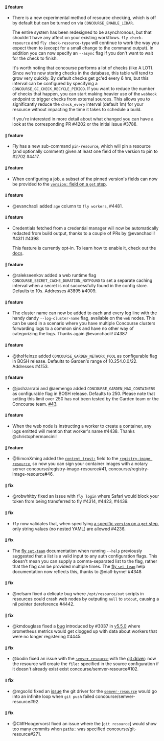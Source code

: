 #### <sub><sup><a name="v560-note-4202" href="#v560-note-4202">:link:</a></sup></sub> feature

* There is a new experimental method of resource checking, which is off by default but can be turned on via `CONCOURSE_ENABLE_LIDAR`.

  The entire system has been redesigned to be asynchronous, but that shouldn't have any affect on your existing workflows. `fly check-resource` and `fly check-resource-type` will continue to work the way you expect them to (except for a small change to the command output). In addition you can now specify an `--async` flag if you don't want to wait for the check to finish.

  It's worth noting that concourse performs a lot of checks (like A LOT). Since we're now storing checks in the database, this table will tend to grow very quickly. By default checks get gc'ed every 6 hrs, but this interval can be configured by specifying a `CONCOURSE_GC_CHECK_RECYCLE_PERIOD`. If you want to reduce the number of checks that happen, you can start making heavier use of the `webhook` endpoint to trigger checks from external sources. This allows you to significantly reduce the `check_every` interval (default 1m) for your resource without impacting the time it takes to schedule a build. 

  If you're interested in more detail about what changed you can have a look at the corresponding PR #4202 or the initial issue #3788.


#### <sub><sup><a name="v560-note-4417" href="#v560-note-4417">:link:</a></sup></sub> feature

* Fly has a new sub-command `pin-resource`, which will pin a resource (and optionally comment) given at least one field of the version to pin to #2702 #4417.

#### <sub><sup><a name="v560-note-4380" href="#v560-note-4380">:link:</a></sup></sub> feature

* When configuring a job, a subset of the pinned version's fields can now be provided to the [`version:` field on a `get` step](https://concourse-ci.org/get-step.html#get-step-version).

#### <sub><sup><a name="v560-note-4481" href="#v560-note-4481">:link:</a></sup></sub> feature

* @evanchaoli added `age` column to `fly workers`, #4481.

#### <sub><sup><a name="v560-note-4311" href="#v560-note-4311">:link:</a></sup></sub> feature

* Credentials fetched from a credential manager will now be automatically redacted from build output, thanks to a couple of PRs by @evanchaoli! #4311 #4398

  This feature is currently opt-in. To learn how to enable it, check out the [docs](https://concourse-ci.org/creds-redacting.html).

#### <sub><sup><a name="v560-note-3895" href="#v560-note-3895">:link:</a></sup></sub> feature

* @ralekseenkov added a web runtime flag `CONCOURSE_SECRET_CACHE_DURATION_NOTFOUND` to set a separate caching interval when a secret is not successfully found in the config store.  Defaults to 10s. Addresses #3895 #4009.

#### <sub><sup><a name="v560-note-4387" href="#v560-note-4387">:link:</a></sup></sub> feature

* The cluster name can now be added to each and every log line with the handy dandy `--log-cluster-name` flag, available on the `web` nodes. This can be used in a scenario where you have multiple Concourse clusters forwarding logs to a common sink and have no other way of categorizing the logs. Thanks again @evanchaoli! #4387

#### <sub><sup><a name="v560-note-4153" href="#v560-note-4153">:link:</a></sup></sub> feature

* @thoHeinze added `CONCOURSE_GARDEN_NETWORK_POOL` as configurable flag in BOSH release.
  Defaults to Garden's range of 10.254.0.0/22. Addresses #4153.

#### <sub><sup><a name="v560-note-43" href="#v560-note-43">:link:</a></sup></sub> feature

* @joshzarrabi and @aemengo added `CONCOURSE_GARDEN_MAX_CONTAINERS` as configurable flag in BOSH release.
  Defaults to 250. Please note that setting this limit over 250 has not been tested by the Garden team or the Concourse team. [#43](concourse/concourse-bosh-release#43).

#### <sub><sup><a name="v560-note-4438" href="#v560-note-4438">:link:</a></sup></sub> feature

* When the web node is instructing a worker to create a container, any logs emitted will mention that worker's name #4438. Thanks @christophermancini!

#### <sub><sup><a name="v560-note-registry-image-46" href="#v560-registry-image-46">:link:</a></sup></sub> feature

* @SimonXming added the [`content_trust:`](https://github.com/concourse/registry-image-resource#source-configuration) field to the [`registry-image resource`](https://github.com/concourse/registry-image-resource), so now you can sign your container images with a notary server concourse/registry-image-resource#41, concourse/registry-image-resource#46.

#### <sub><sup><a name="v560-note-4314" href="#v560-note-4314">:link:</a></sup></sub> fix

* @robwhitby fixed an issue with `fly login` where Safari would block your token from being transferred to fly #4314, #4423, #4439.

#### <sub><sup><a name="v560-note-4236" href="#v560-note-4236">:link:</a></sup></sub> fix

* `fly` now validates that, when specifying [a specific `version` on a `get` step](https://concourse-ci.org/get-step.html#get-step-version), only string values (no nested YAML) are allowed #4236.

#### <sub><sup><a name="v560-note-4348" href="#v560-note-4348">:link:</a></sup></sub> fix

* The [fly `set-team`](https://concourse-ci.org/managing-teams.html#fly-set-team) documentation when running `--help` previously suggested that a list is a valid input to any auth configuration flags. This doesn't mean you can supply a comma-separated list to the flag, rather that the flag can be provided multiple times. The [fly `set-team`](https://concourse-ci.org/managing-teams.html#fly-set-team) help documentation now reflects this, thanks to @niall-byrne! #4348

#### <sub><sup><a name="v560-note-4442" href="#v560-note-4442">:link:</a></sup></sub> fix

* @nelsam fixed a delicate bug where `/opt/resource/out` scripts in resources could crash web nodes by outputing `null` to `stdout`, causing a nil pointer dereference #4442.

#### <sub><sup><a name="v560-note-4446" href="#v560-note-4446">:link:</a></sup></sub> fix

* @kmdouglass fixed a [bug](https://github.com/concourse/concourse/issues/4341) introduced by #3037 in [v5.5.0](https://github.com/concourse/concourse/releases/tag/v5.5.0) where prometheus metrics would get clogged up with data about workers that were no longer registering #4445.

#### <sub><sup><a name="v560-note-semver-102" href="#v560-note-semver-102">:link:</a></sup></sub> fix

* @bodin fixed an issue with the [`semver-resource`](https://github.com/concourse/semver-resource) with the [git driver](https://github.com/concourse/semver-resource#git-driver): now the resource will create the `file:` specified in the source configuration if it doesn't already exist exist concourse/semver-resource#102.

#### <sub><sup><a name="v560-note-semver-92" href="#v560-note-semver-92">:link:</a></sup></sub> fix

* @mgsolid fixed an [issue](https://github.com/concourse/semver-resource/issues/89) the git driver for the [`semver-resource`](https://github.com/concourse/semver-resource) would go into an infinite loop when `git push` failed concourse/semver-resource#92.

#### <sub><sup><a name="v560-note-git-271" href="#v560-note-git-271">:link:</a></sup></sub> fix

* @CliffHoogervorst fixed an issue where the [`git resource`] would show too many commits when [`paths:`](https://github.com/concourse/git-resource#source-configuration) was specified concourse/git-resource#271.
